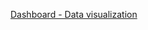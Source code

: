 [Dashboard - Data visualization](https://public.tableau.com/views/MetroCarFunnelProjectTesting_17104519566200/Dashboard1?:language=en-GB&:sid=&:display_count=n&:origin=viz_share_link)
